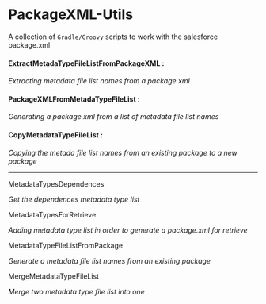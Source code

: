 # PackageXML-Utils

A collection of ``Gradle/Groovy`` scripts to work with the salesforce package.xml



#### ExtractMetadaTypeFileListFromPackageXML : 

*Extracting metadata file list names from a package.xml*

#### PackageXMLFromMetadaTypeFileList : 

*Generating a package.xml from a list of metadata file list names*


#### CopyMetadataTypeFileList : 

*Copying the metada file list names from an existing package to a new package*

---------------


MetadataTypesDependences

*Get the dependences metadata type list*

MetadataTypesForRetrieve

*Adding metadata type list in order to generate a package.xml for retrieve*

MetadataTypeFileListFromPackage 

*Generate a metadata file list names from an existing package*

MergeMetadataTypeFileList 

*Merge two metadata type file list into one*
